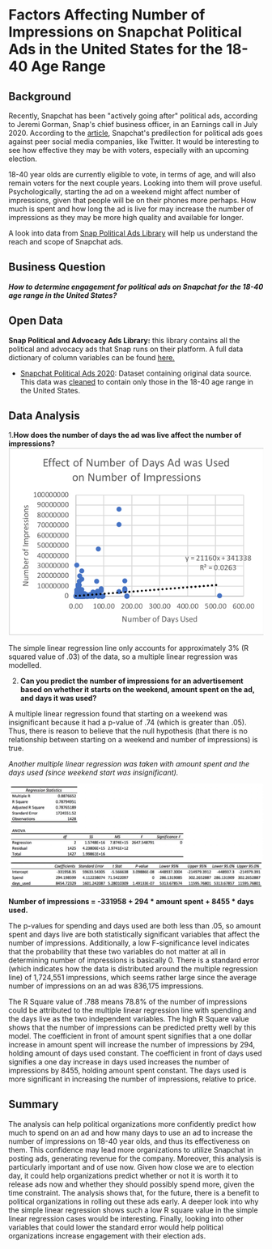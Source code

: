 # Factors Affecting Number of Impressions on Snapchat Political Ads in the United States for the 18-40 Age Range
## Background
Recently, Snapchat has been "actively going after" political ads, according to Jeremi Gorman, Snap's chief business officer, in an Earnings call in July 2020. According to the [article](https://mashable.com/article/snapchat-political-ads-q2-2020-earnings/), Snapchat's predilection for political ads goes against peer social media companies, like Twitter. It would be interesting to see how effective they may be with voters, especially with an upcoming election. 

18-40 year olds are currently eligible to vote, in terms of age, and will also remain voters for the next couple years. Looking into them will prove useful. Psychologically, starting the ad on a weekend might affect number of impressions, given that people will be on their phones more perhaps. How much is spent and how long the ad is live for may increase the number of impressions as they may be more high quality and available for longer.

A look into data from [Snap Political Ads Library](https://www.snap.com/en-US/political-ads/) will help us understand the reach and scope of Snapchat ads.

## Business Question
___How to determine engagement for political ads on Snapchat for the 18-40 age range in the United States?___

## Open Data 
__Snap Political and Advocacy Ads Library:__ this library contains all the political and advocacy ads that Snap runs on their platform. A full data dictionary of column variables can be found [here.](https://github.com/skang06/snapchat_political_ads_2020/blob/master/readme.txt)
- [Snapchat Political Ads 2020](https://github.com/skang06/snapchat_political_ads_2020/blob/master/PoliticalAds.csv): Dataset containing original data source. This data was [cleaned](https://github.com/skang06/snapchat_political_ads_2020/blob/master/Snapchat_data_cleaned.xls) to contain only those in the 18-40 age range in the United States.

## Data Analysis 

1.__How does the number of days the ad was live affect the number of impressions?__
![alt text](https://github.com/skang06/snapchat_political_ads_2020/blob/master/days_used.png)

The simple linear regression line only accounts for approximately 3% (R squared value of .03) of the data, so a multiple linear regression was modelled.

2. __Can you predict the number of impressions for an advertisement based on whether it starts on the weekend, amount spent on the ad, and days it was used?__

A multiple linear regression found that starting on a weekend was insignificant because it had a p-value of .74 (which is greater than .05). Thus, there is reason to believe that the null hypothesis (that there is no relationship between starting on a weekend and number of impressions) is true. 

_Another multiple linear regression was taken with amount spent and the days used (since weekend start was insignificant)._ 

![alt text](https://github.com/skang06/snapchat_political_ads_2020/blob/master/stats.png)

__Number of impressions = -331958 + 294 * amount spent + 8455 * days used.__

The p-values for spending and days used are both less than .05, so amount spent and days live are both statistically significant variables that affect the number of impressions. Additionally, a low F-significance level indicates that the probability that these two variables do not matter at all in determining number of impressions is basically 0. There is a standard error (which indicates how the data is distributed around the multiple regression line) of 1,724,551 impressions, which seems rather large since the average number of impressions on an ad was 836,175 impressions.

The R Square value of .788 means 78.8% of the number of impressions could be attributed to the multiple linear regression line with spending and the days live as the two independent variables. The high R Square value shows that the number of impressions can be predicted pretty well by this model. The coefficient in front of amount spent signifies that a one dollar increase in amount spent will increase the number of impressions by 294, holding amount of days used constant. The coefficient in front of days used signifies a one day increase in days used increases the number of impressions by 8455, holding amount spent constant. The days used is more significant in increasing the number of impressions, relative to price. 

## Summary
The analysis can help political organizations more confidently predict how much to spend on an ad and how many days to use an ad to increase the number of impressions on 18-40 year olds, and thus its effectiveness on them. This confidence may lead more organizations to utilize Snapchat in posting ads, generating revenue for the company. Moreover, this analysis is particularly important and of use now. Given how close we are to election day, it could help organizations predict whether or not it is worth it to release ads now and whether they should possibly spend more, given the time constraint. The analysis shows that, for the future, there is a benefit to political organizations in rolling out these ads early. 
A deeper look into why the simple linear regression shows such a low R square value in the simple linear regression cases would be interesting. Finally, looking into other variables that could lower the standard error would help political organizations increase engagement with their election ads.
